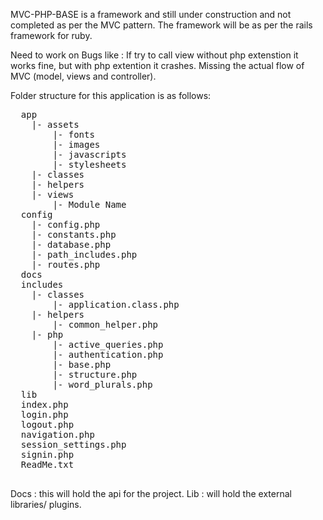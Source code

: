 MVC-PHP-BASE is a framework and still under construction and not completed as per the MVC pattern.
The framework will be as per the rails framework for ruby.

Need to work on Bugs like :
  If try to call view without php extenstion it works fine, but with php extention it crashes.
  Missing the actual flow of MVC (model, views and controller).  

Folder structure for this application is as follows:
<pre>
  app    
    |- assets    
        |- fonts
        |- images
        |- javascripts
        |- stylesheets
    |- classes
    |- helpers
    |- views
        |- Module Name
  config
    |- config.php
    |- constants.php
    |- database.php
    |- path_includes.php
    |- routes.php
  docs
  includes
    |- classes
        |- application.class.php
    |- helpers
        |- common_helper.php
    |- php
        |- active_queries.php
        |- authentication.php
        |- base.php
        |- structure.php
        |- word_plurals.php
  lib
  index.php
  login.php
  logout.php
  navigation.php
  session_settings.php
  signin.php
  ReadMe.txt
  </pre>

  Docs : this will hold the api for the project.
  Lib : will hold the external libraries/ plugins.
  
